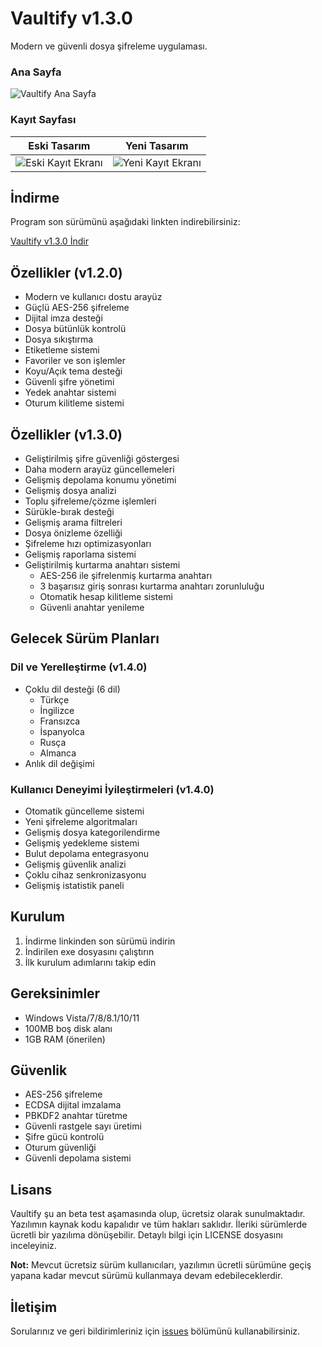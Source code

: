 # Vaultify v1.3.0

Modern ve güvenli dosya şifreleme uygulaması.

### Ana Sayfa
![Vaultify Ana Sayfa](https://mustafakemalcingil.site/Programlar/Vaultify/anasayfa.jpg)

### Kayıt Sayfası
| Eski Tasarım | Yeni Tasarım |
|:------------:|:------------:|
| ![Eski Kayıt Ekranı](https://mustafakemalcingil.site/Programlar/Vaultify/register.jpg) | ![Yeni Kayıt Ekranı](https://mustafakemalcingil.site/Programlar/Vaultify/kayıt.jpg) |

## İndirme

Program son sürümünü aşağıdaki linkten indirebilirsiniz:

[Vaultify v1.3.0 İndir](https://mustafakemalcingil.site/Programlar/Vaultify/Vaultify_v1.3.0.exe)

## Özellikler (v1.2.0)

- Modern ve kullanıcı dostu arayüz
- Güçlü AES-256 şifreleme
- Dijital imza desteği
- Dosya bütünlük kontrolü
- Dosya sıkıştırma
- Etiketleme sistemi
- Favoriler ve son işlemler
- Koyu/Açık tema desteği
- Güvenli şifre yönetimi
- Yedek anahtar sistemi
- Oturum kilitleme sistemi

## Özellikler (v1.3.0)
- Geliştirilmiş şifre güvenliği göstergesi
- Daha modern arayüz güncellemeleri
- Gelişmiş depolama konumu yönetimi
- Gelişmiş dosya analizi
- Toplu şifreleme/çözme işlemleri
- Sürükle-bırak desteği
- Gelişmiş arama filtreleri
- Dosya önizleme özelliği
- Şifreleme hızı optimizasyonları
- Gelişmiş raporlama sistemi
- Geliştirilmiş kurtarma anahtarı sistemi
  - AES-256 ile şifrelenmiş kurtarma anahtarı
  - 3 başarısız giriş sonrası kurtarma anahtarı zorunluluğu
  - Otomatik hesap kilitleme sistemi
  - Güvenli anahtar yenileme

## Gelecek Sürüm Planları

### Dil ve Yerelleştirme (v1.4.0)
- Çoklu dil desteği (6 dil)
  - Türkçe
  - İngilizce
  - Fransızca
  - İspanyolca
  - Rusça
  - Almanca
- Anlık dil değişimi

### Kullanıcı Deneyimi İyileştirmeleri (v1.4.0)
- Otomatik güncelleme sistemi
- Yeni şifreleme algoritmaları
- Gelişmiş dosya kategorilendirme
- Gelişmiş yedekleme sistemi
- Bulut depolama entegrasyonu
- Gelişmiş güvenlik analizi
- Çoklu cihaz senkronizasyonu
- Gelişmiş istatistik paneli

## Kurulum

1. İndirme linkinden son sürümü indirin
2. İndirilen exe dosyasını çalıştırın
3. İlk kurulum adımlarını takip edin

## Gereksinimler

- Windows Vista/7/8/8.1/10/11
- 100MB boş disk alanı
- 1GB RAM (önerilen)

## Güvenlik

- AES-256 şifreleme
- ECDSA dijital imzalama
- PBKDF2 anahtar türetme
- Güvenli rastgele sayı üretimi
- Şifre gücü kontrolü
- Oturum güvenliği
- Güvenli depolama sistemi

## Lisans

Vaultify şu an beta test aşamasında olup, ücretsiz olarak sunulmaktadır. Yazılımın kaynak kodu kapalıdır ve tüm hakları saklıdır. İleriki sürümlerde ücretli bir yazılıma dönüşebilir. Detaylı bilgi için LICENSE dosyasını inceleyiniz.

**Not:** Mevcut ücretsiz sürüm kullanıcıları, yazılımın ücretli sürümüne geçiş yapana kadar mevcut sürümü kullanmaya devam edebileceklerdir.

## İletişim

Sorularınız ve geri bildirimleriniz için [issues](https://github.com/mustafakemal0146/vaultify/issues) bölümünü kullanabilirsiniz. 
